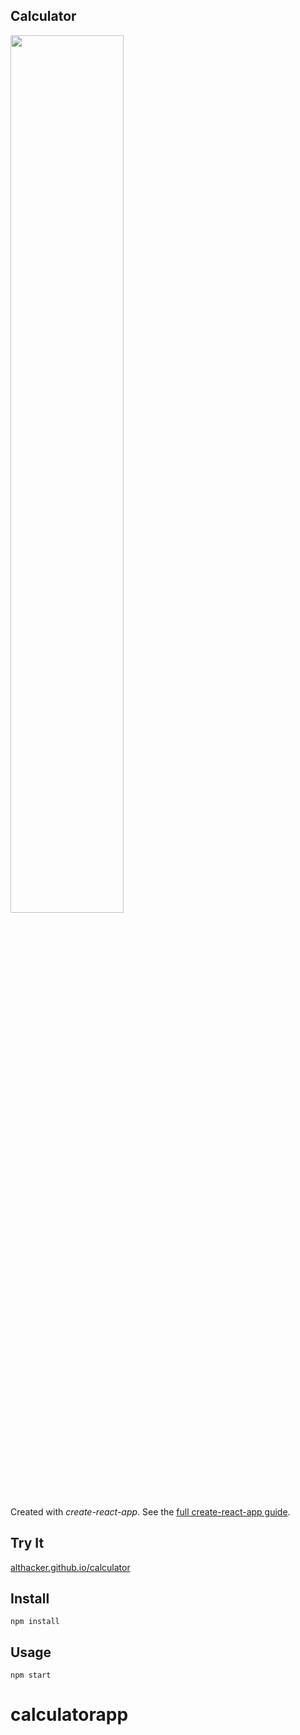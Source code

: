 Calculator
---
<img src="Logotype primary.png" width="60%" height="60%" />

Created with *create-react-app*. See the [full create-react-app guide](https://github.com/facebookincubator/create-react-app/blob/master/packages/react-scripts/template/README.md).



Try It
---

[althacker.github.io/calculator](https://althacker.github.io/calculator/)



Install
---

`npm install`



Usage
---

`npm start`
# calculatorapp
